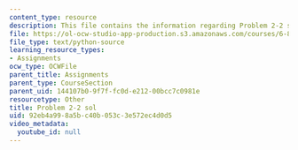 ```yaml
---
content_type: resource
description: This file contains the information regarding Problem 2-2 sol.
file: https://ol-ocw-studio-app-production.s3.amazonaws.com/courses/6-857-network-and-computer-security-spring-2014/92eb4a998a5bc40b053c3e572ec4d0d5_Problem2-2_Sol.py
file_type: text/python-source
learning_resource_types:
- Assignments
ocw_type: OCWFile
parent_title: Assignments
parent_type: CourseSection
parent_uid: 144107b0-9f7f-fc0d-e212-00bcc7c0981e
resourcetype: Other
title: Problem 2-2 sol
uid: 92eb4a99-8a5b-c40b-053c-3e572ec4d0d5
video_metadata:
  youtube_id: null
---
```

